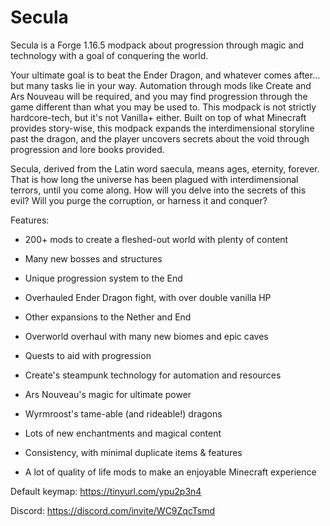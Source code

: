 # Secula
Secula is a Forge 1.16.5 modpack about progression through magic and technology with a goal of conquering the world.

Your ultimate goal is to beat the Ender Dragon, and whatever comes after... but many tasks lie in your way. Automation through mods like Create and Ars Nouveau will be required, and you may find progression through the game different than what you may be used to. This modpack is not strictly hardcore-tech, but it's not Vanilla+ either. Built on top of what Minecraft provides story-wise, this modpack expands the interdimensional storyline past the dragon, and the player uncovers secrets about the void through progression and lore books provided. 

Secula, derived from the Latin word saecula, means ages, eternity, forever. That is how long the universe has been plagued with interdimensional terrors, until you come along. How will you delve into the secrets of this evil? Will you purge the corruption, or harness it and conquer?

Features:

* 200+ mods to create a fleshed-out world with plenty of content
   
* Many new bosses and structures
   
* Unique progression system to the End
   
* Overhauled Ender Dragon fight, with over double vanilla HP
   
* Other expansions to the Nether and End
   
* Overworld overhaul with many new biomes and epic caves
   
* Quests to aid with progression
   
* Create's steampunk technology for automation and resources
   
* Ars Nouveau's magic for ultimate power
   
* Wyrmroost's tame-able (and rideable!) dragons
   
* Lots of new enchantments and magical content
   
* Consistency, with minimal duplicate items & features
   
* A lot of quality of life mods to make an enjoyable Minecraft experience
   



Default keymap: https://tinyurl.com/ypu2p3n4

Discord: https://discord.com/invite/WC9ZqcTsmd
